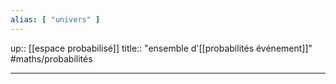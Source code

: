 ```yaml
---
alias: [ "univers" ]
---
```

up:: [[espace probabilisé]]
title:: "ensemble d'[[probabilités événement]]"
#maths/probabilités 

---